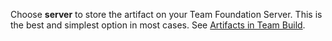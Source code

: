 Choose **server** to store the artifact on your Team Foundation Server. This is the best and simplest option in most cases. See [Artifacts in Team Build](../../../concepts/definitions/build/artifacts.md).

